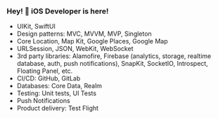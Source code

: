 ### Hey! 👋 iOS Developer is here!

 - UIKit, SwiftUI
 - Design patterns: MVC, MVVM, MVP, Singleton
 - Core Location, Map Kit, Google Places, Google Map
 - URLSession, JSON, WebKit, WebSocket 
 - 3rd party libraries: Alamofire, Firebase (analytics, storage, realtime database, auth, push notifications), SnapKit, SocketIO, Introspect, Floating Panel, etc.
 - CI/CD: GitHub, GitLab
 - Databases: Core Data, Realm
 - Testing: Unit tests, UI Tests
 - Push Notifications
 - Product delivery: Test Flight
<!--
**nevinchanyi/nevinchanyi** is a ✨ _special_ ✨ repository because its `README.md` (this file) appears on your GitHub profile.

Here are some ideas to get you started:

- 🔭 I’m currently working on ...
- 🌱 I’m currently learning ...
- 👯 I’m looking to collaborate on ...
- 🤔 I’m looking for help with ...
- 💬 Ask me about ...
- 📫 How to reach me: ...
- 😄 Pronouns: ...
- ⚡ Fun fact: ...
-->

